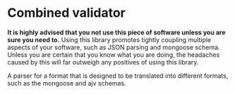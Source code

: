 # Combined validator

**It is highly advised that you not use this piece of software unless you are sure you need to.** Using this library promotes tightly coupling multiple aspects of your software, such as JSON parsing and mongoose schema. Unless you are certain that you know what you are doing, the headaches caused by this will far outweigh any positives of using this library.

A parser for a format that is designed to be translated into different formats, such as the mongoose and ajv schemas. 
